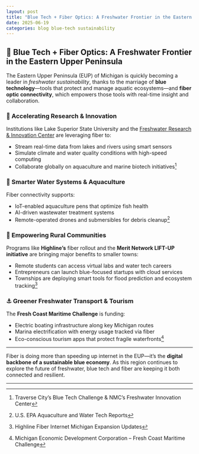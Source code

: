 ```yaml
---
layout: post
title: "Blue Tech + Fiber Optics: A Freshwater Frontier in the Eastern Upper Peninsula"
date: 2025-06-19
categories: blog blue-tech sustainability
---
```


## 🌊 Blue Tech + Fiber Optics: A Freshwater Frontier in the Eastern Upper Peninsula

The Eastern Upper Peninsula (EUP) of Michigan is quickly becoming a leader in *freshwater sustainability*, thanks to the marriage of **blue technology**—tools that protect and manage aquatic ecosystems—and **fiber optic connectivity**, which empowers those tools with real-time insight and collaboration.

### 🚀 Accelerating Research & Innovation

Institutions like Lake Superior State University and the [Freshwater Research & Innovation Center](https://www.traverseticker.com/news/new-nmc-contest-seeks-blue-tech-companies-for-freshwater-innovation-center/) are leveraging fiber to:

- Stream real-time data from lakes and rivers using smart sensors  
- Simulate climate and water quality conditions with high-speed computing  
- Collaborate globally on aquaculture and marine biotech initiatives[^1]

### 🧠 Smarter Water Systems & Aquaculture

Fiber connectivity supports:

- IoT-enabled aquaculture pens that optimize fish health  
- AI-driven wastewater treatment systems  
- Remote-operated drones and submersibles for debris cleanup[^2]

### 🧭 Empowering Rural Communities

Programs like **Highline’s** fiber rollout and the **Merit Network LIFT-UP initiative** are bringing major benefits to smaller towns:

- Remote students can access virtual labs and water tech careers  
- Entrepreneurs can launch blue-focused startups with cloud services  
- Townships are deploying smart tools for flood prediction and ecosystem tracking[^3]

### ⚓ Greener Freshwater Transport & Tourism

The **Fresh Coast Maritime Challenge** is funding:

- Electric boating infrastructure along key Michigan routes  
- Marina electrification with energy usage tracked via fiber  
- Eco-conscious tourism apps that protect fragile waterfronts[^4]

---

Fiber is doing more than speeding up internet in the EUP—it’s the **digital backbone of a sustainable blue economy**. As this region continues to explore the future of freshwater, blue tech and fiber are keeping it both connected and resilient.

---

[^1]: Traverse City’s Blue Tech Challenge & NMC’s Freshwater Innovation Center  
[^2]: U.S. EPA Aquaculture and Water Tech Reports  
[^3]: Highline Fiber Internet Michigan Expansion Updates  
[^4]: Michigan Economic Development Corporation – Fresh Coast Maritime Challenge
